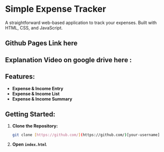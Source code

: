 # Simple Expense Tracker

A straightforward web-based application to track your expenses. Built with HTML, CSS, and JavaScript.

## Github Pages Link here

## Explanation Video on google drive here : 
## Features:
* **Expense & Income Entry**
* **Expense & Income List** 
* **Expense & Income Summary** 

## Getting Started:
1. **Clone the Repository:**
   ```bash
   git clone [https://github.com/](https://github.com/)[your-username]/simple-expense-tracker.git ```
2. **Open `index.html`**
